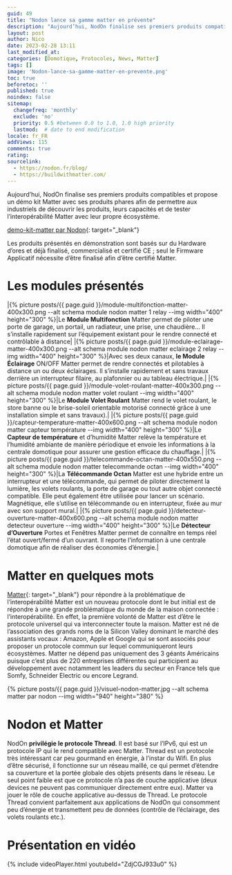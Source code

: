 ```yaml
---
guid: 49
title: "Nodon lance sa gamme matter en prévente"
description: "Aujourd’hui, NodOn finalise ses premiers produits compatibles et propose un démo kit Matter avec ses produits phares afin de permettre aux industriels de découvrir les produits, leurs capacités et de tester l’interopérabilité Matter avec leur propre écosystème."
layout: post
author: Nico
date: 2023-02-28 13:11
last_modified_at: 
categories: [Domotique, Protocoles, News, Matter]
tags: []
image: 'Nodon-lance-sa-gamme-matter-en-prevente.png'
toc: true
beforetoc: ''
published: true
noindex: false
sitemap:
  changefreq: 'monthly'
  exclude: 'no'
  priority: 0.5 #between 0.0 to 1.0, 1.0 high priority
  lastmod:  # date to end modification
locale: fr_FR
addViews: 115
comments: true
rating:  
sourcelink:
  - https://nodon.fr/blog/
  - https://buildwithmatter.com/
---
```

Aujourd’hui, NodOn finalise ses premiers produits compatibles et propose un démo kit Matter avec ses produits phares afin de permettre aux industriels de découvrir les produits, leurs capacités et de tester l’interopérabilité Matter avec leur propre écosystème.

[demo-kit-matter par Nodon](https://nodon.fr/demo-kit-matter/){: target="_blank"}

Les produits présentés en démonstration sont basés sur du Hardware d’ores et déjà finalisé, commercialisé et certifié CE ; seul le Firmware Applicatif nécessite d’être finalisé afin d’être certifié Matter.

# Les modules présentés

|{% picture posts/{{ page.guid }}/module-multifonction-matter-400x300.png --alt schema module nodon matter 1 relay --img width="400" height="300" %}|Le **Module Multifonction** Matter permet de piloter une porte de garage, un portail, un radiateur, une prise, une chaudière… Il s’installe rapidement sur l’équipement existant pour le rendre connecté et contrôlable à distance|
|{% picture posts/{{ page.guid }}/module-eclairage-matter-400x300.png --alt schema module nodon matter eclairage 2 relay --img width="400" height="300" %}|Avec ses deux canaux, **le Module Éclairage** ON/OFF Matter permet de rendre connectés et pilotables à distance un ou deux éclairages. Il s’installe rapidement et sans travaux derrière un interrupteur filaire, au plafonnier ou au tableau électrique.|
|{% picture posts/{{ page.guid }}/module-volet-roulant-matter-400x300.png --alt schema module nodon matter volet roulant --img width="400" height="300" %}|Le **Module Volet Roulant** Matter rend le volet roulant, le store banne ou le brise-soleil orientable motorisé connecté grâce à une installation simple et sans travaux).|
|{% picture posts/{{ page.guid }}/capteur-temperature-matter-400x600.png --alt schema module nodon matter capteur température  --img width="400" height="300" %}|Le **Capteur de température** et d’humidité Matter relève la température et l’humidité ambiante de manière périodique et envoie les informations à la centrale domotique pour assurer une gestion efficace du chauffage.|
|{% picture posts/{{ page.guid }}/telecommande-octan-matter-400x550.png --alt schema module nodon matter telecommande octan --img width="400" height="300" %}|La **Télécommande Octan** Matter est une hybride entre un interrupteur et une télécommande, qui permet de piloter directement la lumière, les volets roulants, la porte de garage ou tout autre objet connecté compatible. Elle peut également être utilisée pour lancer un scénario. Magnétique, elle s’utilise en télécommande ou en interrupteur, fixée au mur avec son support mural.|
|{% picture posts/{{ page.guid }}/detecteur-ouverture-matter-400x600.png --alt schema module nodon matter detecteur ouverture --img width="400" height="300" %}|Le **Détecteur d’Ouverture** Portes et Fenêtres Matter permet de connaître en temps réel l’état ouvert/fermé d’un ouvrant. Il reporte l’information à une centrale domotique afin de réaliser des économies d’énergie.|

# Matter en quelques mots

[Matter](https://buildwithmatter.com/){: target="_blank"} pour répondre à la problématique de l’interopérabilité
Matter est un nouveau protocole dont le but initial est de répondre à une grande problématique du monde de la maison connectée : l’interopérabilité. En effet, la première volonté de Matter est d’être le protocole universel qui va interconnecter toute la maison. Matter est né de l’association des grands noms de la Silicon Valley dominant le marché des assistants vocaux : Amazon, Apple et Google qui se sont associés pour proposer un protocole commun sur lequel communiqueront leurs écosystèmes. Matter ne dépend pas uniquement des 3 géants Américains puisque c’est plus de 220 entreprises différentes qui participent au développement avec notamment les leaders du secteur en France tels que Somfy, Schneider Electric ou encore Legrand.

{% picture posts/{{ page.guid }}/visuel-nodon-matter.jpg --alt schema matter par nodon  --img width="940" height="380" %}

# Nodon et Matter

NodOn **privilégie le protocole Thread**. Il est basé sur l’IPv6, qui est un protocole IP qui le rend compatible avec Matter.
Thread est un protocole très intéressant car peu gourmand en énergie, à l’instar du Wifi. En plus d’être sécurisé, il fonctionne sur un réseau maillé, ce qui permet d’étendre sa couverture et la portée globale des objets présents dans le réseau. Le seul point faible est que ce protocole n’a pas de couche applicative (deux devices ne peuvent pas communiquer directement entre eux).
Matter va jouer le rôle de couche applicative au-dessus de Thread. Le protocole Thread convient parfaitement aux applications de NodOn qui consomment peu d’énergie et transmettent peu de données (contrôle de l’éclairage, des volets roulants etc.).

# Présentation en vidéo

{% include videoPlayer.html youtubeId="ZdjCGJ933u0" %}